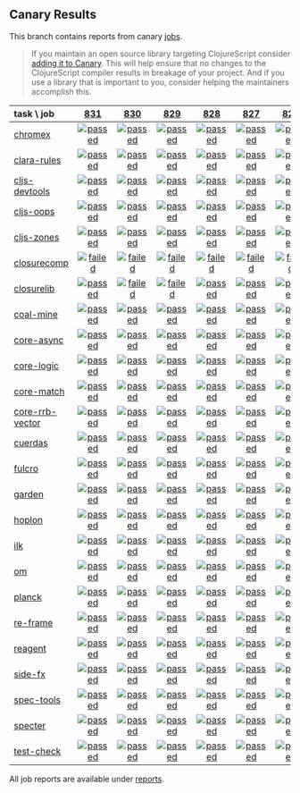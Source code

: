 ## Canary Results

This branch contains reports from canary [jobs](https://github.com/cljs-oss/canary/tree/jobs).

> If you maintain an open source library targeting ClojureScript consider [adding it to Canary](https://github.com/cljs-oss/canary/tree/master#how-to-participate). This will help ensure that no changes to the ClojureScript compiler results in breakage of your project. And if you use a library that is important to you, consider helping the maintainers accomplish this.

[//]: # (begin_overview_table)

| task \ job | <a href="reports/2019/03/03/job-000831-1.10.522-cfbf31e" title="job #831 finished on 2019-03-03">831</a> | <a href="reports/2019/03/03/job-000830-1.10.521-230e46a" title="job #830 finished on 2019-03-03">830</a> | <a href="reports/2019/03/02/job-000829-1.10.521-230e46a" title="job #829 finished on 2019-03-02">829</a> | <a href="reports/2019/03/01/job-000828-1.10.520-0c353f1" title="job #828 finished on 2019-03-01">828</a> | <a href="reports/2019/02/28/job-000827-1.10.520-0c353f1" title="job #827 finished on 2019-02-28">827</a> | <a href="reports/2019/02/27/job-000826-1.10.520-0c353f1" title="job #826 finished on 2019-02-27">826</a> | <a href="reports/2019/02/26/job-000825-1.10.520-0c353f1" title="job #825 finished on 2019-02-26">825</a> | <a href="reports/2019/02/25/job-000824-1.10.520-0c353f1" title="job #824 finished on 2019-02-25">824</a> | <a href="reports/2019/02/24/job-000823-1.10.520-0c353f1" title="job #823 finished on 2019-02-24">823</a> | <a href="reports/2019/02/23/job-000822-1.10.520-0c353f1" title="job #822 finished on 2019-02-23">822</a> |
| :--- | :---: | :---: | :---: | :---: | :---: | :---: | :---: | :---: | :---: | :---: |
| [chromex](https://github.com/binaryage/chromex) | <a href="reports/2019/03/03/job-000831-1.10.522-cfbf31e#-chromex"><img title="passed" src="http://box.binaryage.com/s-passed.svg"><a> | <a href="reports/2019/03/03/job-000830-1.10.521-230e46a#-chromex"><img title="passed" src="http://box.binaryage.com/s-passed.svg"><a> | <a href="reports/2019/03/02/job-000829-1.10.521-230e46a#-chromex"><img title="passed" src="http://box.binaryage.com/s-passed.svg"><a> | <a href="reports/2019/03/01/job-000828-1.10.520-0c353f1#-chromex"><img title="passed" src="http://box.binaryage.com/s-passed.svg"><a> | <a href="reports/2019/02/28/job-000827-1.10.520-0c353f1#-chromex"><img title="passed" src="http://box.binaryage.com/s-passed.svg"><a> | <a href="reports/2019/02/27/job-000826-1.10.520-0c353f1#-chromex"><img title="passed" src="http://box.binaryage.com/s-passed.svg"><a> | <a href="reports/2019/02/26/job-000825-1.10.520-0c353f1#-chromex"><img title="passed" src="http://box.binaryage.com/s-passed.svg"><a> | <a href="reports/2019/02/25/job-000824-1.10.520-0c353f1#-chromex"><img title="passed" src="http://box.binaryage.com/s-passed.svg"><a> | <a href="reports/2019/02/24/job-000823-1.10.520-0c353f1#-chromex"><img title="passed" src="http://box.binaryage.com/s-passed.svg"><a> | <a href="reports/2019/02/23/job-000822-1.10.520-0c353f1#-chromex"><img title="passed" src="http://box.binaryage.com/s-passed.svg"><a> |
| [clara-rules](https://github.com/cerner/clara-rules) | <a href="reports/2019/03/03/job-000831-1.10.522-cfbf31e#-clara-rules"><img title="passed" src="http://box.binaryage.com/s-passed.svg"><a> | <a href="reports/2019/03/03/job-000830-1.10.521-230e46a#-clara-rules"><img title="passed" src="http://box.binaryage.com/s-passed.svg"><a> | <a href="reports/2019/03/02/job-000829-1.10.521-230e46a#-clara-rules"><img title="passed" src="http://box.binaryage.com/s-passed.svg"><a> | <a href="reports/2019/03/01/job-000828-1.10.520-0c353f1#-clara-rules"><img title="passed" src="http://box.binaryage.com/s-passed.svg"><a> | <a href="reports/2019/02/28/job-000827-1.10.520-0c353f1#-clara-rules"><img title="passed" src="http://box.binaryage.com/s-passed.svg"><a> | <a href="reports/2019/02/27/job-000826-1.10.520-0c353f1#-clara-rules"><img title="passed" src="http://box.binaryage.com/s-passed.svg"><a> | <a href="reports/2019/02/26/job-000825-1.10.520-0c353f1#-clara-rules"><img title="passed" src="http://box.binaryage.com/s-passed.svg"><a> | <a href="reports/2019/02/25/job-000824-1.10.520-0c353f1#-clara-rules"><img title="passed" src="http://box.binaryage.com/s-passed.svg"><a> | <a href="reports/2019/02/24/job-000823-1.10.520-0c353f1#-clara-rules"><img title="passed" src="http://box.binaryage.com/s-passed.svg"><a> | <a href="reports/2019/02/23/job-000822-1.10.520-0c353f1#-clara-rules"><img title="passed" src="http://box.binaryage.com/s-passed.svg"><a> |
| [cljs-devtools](https://github.com/binaryage/cljs-devtools) | <a href="reports/2019/03/03/job-000831-1.10.522-cfbf31e#-cljs-devtools"><img title="passed" src="http://box.binaryage.com/s-passed.svg"><a> | <a href="reports/2019/03/03/job-000830-1.10.521-230e46a#-cljs-devtools"><img title="passed" src="http://box.binaryage.com/s-passed.svg"><a> | <a href="reports/2019/03/02/job-000829-1.10.521-230e46a#-cljs-devtools"><img title="passed" src="http://box.binaryage.com/s-passed.svg"><a> | <a href="reports/2019/03/01/job-000828-1.10.520-0c353f1#-cljs-devtools"><img title="passed" src="http://box.binaryage.com/s-passed.svg"><a> | <a href="reports/2019/02/28/job-000827-1.10.520-0c353f1#-cljs-devtools"><img title="passed" src="http://box.binaryage.com/s-passed.svg"><a> | <a href="reports/2019/02/27/job-000826-1.10.520-0c353f1#-cljs-devtools"><img title="passed" src="http://box.binaryage.com/s-passed.svg"><a> | <a href="reports/2019/02/26/job-000825-1.10.520-0c353f1#-cljs-devtools"><img title="passed" src="http://box.binaryage.com/s-passed.svg"><a> | <a href="reports/2019/02/25/job-000824-1.10.520-0c353f1#-cljs-devtools"><img title="passed" src="http://box.binaryage.com/s-passed.svg"><a> | <a href="reports/2019/02/24/job-000823-1.10.520-0c353f1#-cljs-devtools"><img title="passed" src="http://box.binaryage.com/s-passed.svg"><a> | <a href="reports/2019/02/23/job-000822-1.10.520-0c353f1#-cljs-devtools"><img title="passed" src="http://box.binaryage.com/s-passed.svg"><a> |
| [cljs-oops](https://github.com/binaryage/cljs-oops) | <a href="reports/2019/03/03/job-000831-1.10.522-cfbf31e#-cljs-oops"><img title="passed" src="http://box.binaryage.com/s-passed.svg"><a> | <a href="reports/2019/03/03/job-000830-1.10.521-230e46a#-cljs-oops"><img title="passed" src="http://box.binaryage.com/s-passed.svg"><a> | <a href="reports/2019/03/02/job-000829-1.10.521-230e46a#-cljs-oops"><img title="passed" src="http://box.binaryage.com/s-passed.svg"><a> | <a href="reports/2019/03/01/job-000828-1.10.520-0c353f1#-cljs-oops"><img title="passed" src="http://box.binaryage.com/s-passed.svg"><a> | <a href="reports/2019/02/28/job-000827-1.10.520-0c353f1#-cljs-oops"><img title="passed" src="http://box.binaryage.com/s-passed.svg"><a> | <a href="reports/2019/02/27/job-000826-1.10.520-0c353f1#-cljs-oops"><img title="passed" src="http://box.binaryage.com/s-passed.svg"><a> | <a href="reports/2019/02/26/job-000825-1.10.520-0c353f1#-cljs-oops"><img title="passed" src="http://box.binaryage.com/s-passed.svg"><a> | <a href="reports/2019/02/25/job-000824-1.10.520-0c353f1#-cljs-oops"><img title="passed" src="http://box.binaryage.com/s-passed.svg"><a> | <a href="reports/2019/02/24/job-000823-1.10.520-0c353f1#-cljs-oops"><img title="passed" src="http://box.binaryage.com/s-passed.svg"><a> | <a href="reports/2019/02/23/job-000822-1.10.520-0c353f1#-cljs-oops"><img title="passed" src="http://box.binaryage.com/s-passed.svg"><a> |
| [cljs-zones](https://github.com/binaryage/cljs-zones) | <a href="reports/2019/03/03/job-000831-1.10.522-cfbf31e#-cljs-zones"><img title="passed" src="http://box.binaryage.com/s-passed.svg"><a> | <a href="reports/2019/03/03/job-000830-1.10.521-230e46a#-cljs-zones"><img title="passed" src="http://box.binaryage.com/s-passed.svg"><a> | <a href="reports/2019/03/02/job-000829-1.10.521-230e46a#-cljs-zones"><img title="passed" src="http://box.binaryage.com/s-passed.svg"><a> | <a href="reports/2019/03/01/job-000828-1.10.520-0c353f1#-cljs-zones"><img title="passed" src="http://box.binaryage.com/s-passed.svg"><a> | <a href="reports/2019/02/28/job-000827-1.10.520-0c353f1#-cljs-zones"><img title="passed" src="http://box.binaryage.com/s-passed.svg"><a> | <a href="reports/2019/02/27/job-000826-1.10.520-0c353f1#-cljs-zones"><img title="passed" src="http://box.binaryage.com/s-passed.svg"><a> | <a href="reports/2019/02/26/job-000825-1.10.520-0c353f1#-cljs-zones"><img title="passed" src="http://box.binaryage.com/s-passed.svg"><a> | <a href="reports/2019/02/25/job-000824-1.10.520-0c353f1#-cljs-zones"><img title="passed" src="http://box.binaryage.com/s-passed.svg"><a> | <a href="reports/2019/02/24/job-000823-1.10.520-0c353f1#-cljs-zones"><img title="passed" src="http://box.binaryage.com/s-passed.svg"><a> | <a href="reports/2019/02/23/job-000822-1.10.520-0c353f1#-cljs-zones"><img title="passed" src="http://box.binaryage.com/s-passed.svg"><a> |
| [closurecomp](https://github.com/mfikes/closurecomp) | <a href="reports/2019/03/03/job-000831-1.10.522-cfbf31e#-closurecomp"><img title="failed" src="http://box.binaryage.com/s-failed.svg"><a> | <a href="reports/2019/03/03/job-000830-1.10.521-230e46a#-closurecomp"><img title="failed" src="http://box.binaryage.com/s-failed.svg"><a> | <a href="reports/2019/03/02/job-000829-1.10.521-230e46a#-closurecomp"><img title="failed" src="http://box.binaryage.com/s-failed.svg"><a> | <a href="reports/2019/03/01/job-000828-1.10.520-0c353f1#-closurecomp"><img title="failed" src="http://box.binaryage.com/s-failed.svg"><a> | <a href="reports/2019/02/28/job-000827-1.10.520-0c353f1#-closurecomp"><img title="failed" src="http://box.binaryage.com/s-failed.svg"><a> | <a href="reports/2019/02/27/job-000826-1.10.520-0c353f1#-closurecomp"><img title="failed" src="http://box.binaryage.com/s-failed.svg"><a> | <a href="reports/2019/02/26/job-000825-1.10.520-0c353f1#-closurecomp"><img title="failed" src="http://box.binaryage.com/s-failed.svg"><a> | <a href="reports/2019/02/25/job-000824-1.10.520-0c353f1#-closurecomp"><img title="failed" src="http://box.binaryage.com/s-failed.svg"><a> | <a href="reports/2019/02/24/job-000823-1.10.520-0c353f1#-closurecomp"><img title="failed" src="http://box.binaryage.com/s-failed.svg"><a> | <a href="reports/2019/02/23/job-000822-1.10.520-0c353f1#-closurecomp"><img title="failed" src="http://box.binaryage.com/s-failed.svg"><a> |
| [closurelib](https://github.com/mfikes/closurelib) | <a href="reports/2019/03/03/job-000831-1.10.522-cfbf31e#-closurelib"><img title="passed" src="http://box.binaryage.com/s-passed.svg"><a> | <a href="reports/2019/03/03/job-000830-1.10.521-230e46a#-closurelib"><img title="failed" src="http://box.binaryage.com/s-failed.svg"><a> | <a href="reports/2019/03/02/job-000829-1.10.521-230e46a#-closurelib"><img title="failed" src="http://box.binaryage.com/s-failed.svg"><a> | <a href="reports/2019/03/01/job-000828-1.10.520-0c353f1#-closurelib"><img title="passed" src="http://box.binaryage.com/s-passed.svg"><a> | <a href="reports/2019/02/28/job-000827-1.10.520-0c353f1#-closurelib"><img title="passed" src="http://box.binaryage.com/s-passed.svg"><a> | <a href="reports/2019/02/27/job-000826-1.10.520-0c353f1#-closurelib"><img title="passed" src="http://box.binaryage.com/s-passed.svg"><a> | <a href="reports/2019/02/26/job-000825-1.10.520-0c353f1#-closurelib"><img title="passed" src="http://box.binaryage.com/s-passed.svg"><a> | <a href="reports/2019/02/25/job-000824-1.10.520-0c353f1#-closurelib"><img title="passed" src="http://box.binaryage.com/s-passed.svg"><a> | <a href="reports/2019/02/24/job-000823-1.10.520-0c353f1#-closurelib"><img title="passed" src="http://box.binaryage.com/s-passed.svg"><a> | <a href="reports/2019/02/23/job-000822-1.10.520-0c353f1#-closurelib"><img title="passed" src="http://box.binaryage.com/s-passed.svg"><a> |
| [coal-mine](https://github.com/mfikes/coal-mine) | <a href="reports/2019/03/03/job-000831-1.10.522-cfbf31e#-coal-mine"><img title="passed" src="http://box.binaryage.com/s-passed.svg"><a> | <a href="reports/2019/03/03/job-000830-1.10.521-230e46a#-coal-mine"><img title="passed" src="http://box.binaryage.com/s-passed.svg"><a> | <a href="reports/2019/03/02/job-000829-1.10.521-230e46a#-coal-mine"><img title="passed" src="http://box.binaryage.com/s-passed.svg"><a> | <a href="reports/2019/03/01/job-000828-1.10.520-0c353f1#-coal-mine"><img title="passed" src="http://box.binaryage.com/s-passed.svg"><a> | <a href="reports/2019/02/28/job-000827-1.10.520-0c353f1#-coal-mine"><img title="passed" src="http://box.binaryage.com/s-passed.svg"><a> | <a href="reports/2019/02/27/job-000826-1.10.520-0c353f1#-coal-mine"><img title="passed" src="http://box.binaryage.com/s-passed.svg"><a> | <a href="reports/2019/02/26/job-000825-1.10.520-0c353f1#-coal-mine"><img title="passed" src="http://box.binaryage.com/s-passed.svg"><a> | <a href="reports/2019/02/25/job-000824-1.10.520-0c353f1#-coal-mine"><img title="passed" src="http://box.binaryage.com/s-passed.svg"><a> | <a href="reports/2019/02/24/job-000823-1.10.520-0c353f1#-coal-mine"><img title="passed" src="http://box.binaryage.com/s-passed.svg"><a> | <a href="reports/2019/02/23/job-000822-1.10.520-0c353f1#-coal-mine"><img title="passed" src="http://box.binaryage.com/s-passed.svg"><a> |
| [core-async](https://github.com/clojure/core.async) | <a href="reports/2019/03/03/job-000831-1.10.522-cfbf31e#-core-async"><img title="passed" src="http://box.binaryage.com/s-passed.svg"><a> | <a href="reports/2019/03/03/job-000830-1.10.521-230e46a#-core-async"><img title="passed" src="http://box.binaryage.com/s-passed.svg"><a> | <a href="reports/2019/03/02/job-000829-1.10.521-230e46a#-core-async"><img title="passed" src="http://box.binaryage.com/s-passed.svg"><a> | <a href="reports/2019/03/01/job-000828-1.10.520-0c353f1#-core-async"><img title="passed" src="http://box.binaryage.com/s-passed.svg"><a> | <a href="reports/2019/02/28/job-000827-1.10.520-0c353f1#-core-async"><img title="passed" src="http://box.binaryage.com/s-passed.svg"><a> | <a href="reports/2019/02/27/job-000826-1.10.520-0c353f1#-core-async"><img title="passed" src="http://box.binaryage.com/s-passed.svg"><a> | <a href="reports/2019/02/26/job-000825-1.10.520-0c353f1#-core-async"><img title="passed" src="http://box.binaryage.com/s-passed.svg"><a> | <a href="reports/2019/02/25/job-000824-1.10.520-0c353f1#-core-async"><img title="passed" src="http://box.binaryage.com/s-passed.svg"><a> | <a href="reports/2019/02/24/job-000823-1.10.520-0c353f1#-core-async"><img title="passed" src="http://box.binaryage.com/s-passed.svg"><a> | <a href="reports/2019/02/23/job-000822-1.10.520-0c353f1#-core-async"><img title="passed" src="http://box.binaryage.com/s-passed.svg"><a> |
| [core-logic](https://github.com/clojure/core.logic) | <a href="reports/2019/03/03/job-000831-1.10.522-cfbf31e#-core-logic"><img title="passed" src="http://box.binaryage.com/s-passed.svg"><a> | <a href="reports/2019/03/03/job-000830-1.10.521-230e46a#-core-logic"><img title="passed" src="http://box.binaryage.com/s-passed.svg"><a> | <a href="reports/2019/03/02/job-000829-1.10.521-230e46a#-core-logic"><img title="passed" src="http://box.binaryage.com/s-passed.svg"><a> | <a href="reports/2019/03/01/job-000828-1.10.520-0c353f1#-core-logic"><img title="passed" src="http://box.binaryage.com/s-passed.svg"><a> | <a href="reports/2019/02/28/job-000827-1.10.520-0c353f1#-core-logic"><img title="passed" src="http://box.binaryage.com/s-passed.svg"><a> | <a href="reports/2019/02/27/job-000826-1.10.520-0c353f1#-core-logic"><img title="passed" src="http://box.binaryage.com/s-passed.svg"><a> | <a href="reports/2019/02/26/job-000825-1.10.520-0c353f1#-core-logic"><img title="passed" src="http://box.binaryage.com/s-passed.svg"><a> | <a href="reports/2019/02/25/job-000824-1.10.520-0c353f1#-core-logic"><img title="passed" src="http://box.binaryage.com/s-passed.svg"><a> | <a href="reports/2019/02/24/job-000823-1.10.520-0c353f1#-core-logic"><img title="passed" src="http://box.binaryage.com/s-passed.svg"><a> | <a href="reports/2019/02/23/job-000822-1.10.520-0c353f1#-core-logic"><img title="passed" src="http://box.binaryage.com/s-passed.svg"><a> |
| [core-match](https://github.com/clojure/core.match) | <a href="reports/2019/03/03/job-000831-1.10.522-cfbf31e#-core-match"><img title="passed" src="http://box.binaryage.com/s-passed.svg"><a> | <a href="reports/2019/03/03/job-000830-1.10.521-230e46a#-core-match"><img title="passed" src="http://box.binaryage.com/s-passed.svg"><a> | <a href="reports/2019/03/02/job-000829-1.10.521-230e46a#-core-match"><img title="passed" src="http://box.binaryage.com/s-passed.svg"><a> | <a href="reports/2019/03/01/job-000828-1.10.520-0c353f1#-core-match"><img title="passed" src="http://box.binaryage.com/s-passed.svg"><a> | <a href="reports/2019/02/28/job-000827-1.10.520-0c353f1#-core-match"><img title="passed" src="http://box.binaryage.com/s-passed.svg"><a> | <a href="reports/2019/02/27/job-000826-1.10.520-0c353f1#-core-match"><img title="passed" src="http://box.binaryage.com/s-passed.svg"><a> | <a href="reports/2019/02/26/job-000825-1.10.520-0c353f1#-core-match"><img title="passed" src="http://box.binaryage.com/s-passed.svg"><a> | <a href="reports/2019/02/25/job-000824-1.10.520-0c353f1#-core-match"><img title="passed" src="http://box.binaryage.com/s-passed.svg"><a> | <a href="reports/2019/02/24/job-000823-1.10.520-0c353f1#-core-match"><img title="passed" src="http://box.binaryage.com/s-passed.svg"><a> | <a href="reports/2019/02/23/job-000822-1.10.520-0c353f1#-core-match"><img title="passed" src="http://box.binaryage.com/s-passed.svg"><a> |
| [core-rrb-vector](https://github.com/clojure/core.rrb-vector) | <a href="reports/2019/03/03/job-000831-1.10.522-cfbf31e#-core-rrb-vector"><img title="passed" src="http://box.binaryage.com/s-passed.svg"><a> | <a href="reports/2019/03/03/job-000830-1.10.521-230e46a#-core-rrb-vector"><img title="passed" src="http://box.binaryage.com/s-passed.svg"><a> | <a href="reports/2019/03/02/job-000829-1.10.521-230e46a#-core-rrb-vector"><img title="passed" src="http://box.binaryage.com/s-passed.svg"><a> | <a href="reports/2019/03/01/job-000828-1.10.520-0c353f1#-core-rrb-vector"><img title="passed" src="http://box.binaryage.com/s-passed.svg"><a> | <a href="reports/2019/02/28/job-000827-1.10.520-0c353f1#-core-rrb-vector"><img title="passed" src="http://box.binaryage.com/s-passed.svg"><a> | <a href="reports/2019/02/27/job-000826-1.10.520-0c353f1#-core-rrb-vector"><img title="passed" src="http://box.binaryage.com/s-passed.svg"><a> | <a href="reports/2019/02/26/job-000825-1.10.520-0c353f1#-core-rrb-vector"><img title="passed" src="http://box.binaryage.com/s-passed.svg"><a> | <a href="reports/2019/02/25/job-000824-1.10.520-0c353f1#-core-rrb-vector"><img title="passed" src="http://box.binaryage.com/s-passed.svg"><a> | <a href="reports/2019/02/24/job-000823-1.10.520-0c353f1#-core-rrb-vector"><img title="passed" src="http://box.binaryage.com/s-passed.svg"><a> | <a href="reports/2019/02/23/job-000822-1.10.520-0c353f1#-core-rrb-vector"><img title="passed" src="http://box.binaryage.com/s-passed.svg"><a> |
| [cuerdas](https://github.com/funcool/cuerdas) | <a href="reports/2019/03/03/job-000831-1.10.522-cfbf31e#-cuerdas"><img title="passed" src="http://box.binaryage.com/s-passed.svg"><a> | <a href="reports/2019/03/03/job-000830-1.10.521-230e46a#-cuerdas"><img title="passed" src="http://box.binaryage.com/s-passed.svg"><a> | <a href="reports/2019/03/02/job-000829-1.10.521-230e46a#-cuerdas"><img title="passed" src="http://box.binaryage.com/s-passed.svg"><a> | <a href="reports/2019/03/01/job-000828-1.10.520-0c353f1#-cuerdas"><img title="passed" src="http://box.binaryage.com/s-passed.svg"><a> | <a href="reports/2019/02/28/job-000827-1.10.520-0c353f1#-cuerdas"><img title="passed" src="http://box.binaryage.com/s-passed.svg"><a> | <a href="reports/2019/02/27/job-000826-1.10.520-0c353f1#-cuerdas"><img title="passed" src="http://box.binaryage.com/s-passed.svg"><a> | <a href="reports/2019/02/26/job-000825-1.10.520-0c353f1#-cuerdas"><img title="passed" src="http://box.binaryage.com/s-passed.svg"><a> | <a href="reports/2019/02/25/job-000824-1.10.520-0c353f1#-cuerdas"><img title="passed" src="http://box.binaryage.com/s-passed.svg"><a> | <a href="reports/2019/02/24/job-000823-1.10.520-0c353f1#-cuerdas"><img title="passed" src="http://box.binaryage.com/s-passed.svg"><a> | <a href="reports/2019/02/23/job-000822-1.10.520-0c353f1#-cuerdas"><img title="passed" src="http://box.binaryage.com/s-passed.svg"><a> |
| [fulcro](https://github.com/fulcrologic/fulcro) | <a href="reports/2019/03/03/job-000831-1.10.522-cfbf31e#-fulcro"><img title="passed" src="http://box.binaryage.com/s-passed.svg"><a> | <a href="reports/2019/03/03/job-000830-1.10.521-230e46a#-fulcro"><img title="passed" src="http://box.binaryage.com/s-passed.svg"><a> | <a href="reports/2019/03/02/job-000829-1.10.521-230e46a#-fulcro"><img title="passed" src="http://box.binaryage.com/s-passed.svg"><a> | <a href="reports/2019/03/01/job-000828-1.10.520-0c353f1#-fulcro"><img title="passed" src="http://box.binaryage.com/s-passed.svg"><a> | <a href="reports/2019/02/28/job-000827-1.10.520-0c353f1#-fulcro"><img title="passed" src="http://box.binaryage.com/s-passed.svg"><a> | <a href="reports/2019/02/27/job-000826-1.10.520-0c353f1#-fulcro"><img title="passed" src="http://box.binaryage.com/s-passed.svg"><a> | <a href="reports/2019/02/26/job-000825-1.10.520-0c353f1#-fulcro"><img title="passed" src="http://box.binaryage.com/s-passed.svg"><a> | <a href="reports/2019/02/25/job-000824-1.10.520-0c353f1#-fulcro"><img title="passed" src="http://box.binaryage.com/s-passed.svg"><a> | <a href="reports/2019/02/24/job-000823-1.10.520-0c353f1#-fulcro"><img title="passed" src="http://box.binaryage.com/s-passed.svg"><a> | <a href="reports/2019/02/23/job-000822-1.10.520-0c353f1#-fulcro"><img title="passed" src="http://box.binaryage.com/s-passed.svg"><a> |
| [garden](https://github.com/noprompt/garden) | <a href="reports/2019/03/03/job-000831-1.10.522-cfbf31e#-garden"><img title="passed" src="http://box.binaryage.com/s-passed.svg"><a> | <a href="reports/2019/03/03/job-000830-1.10.521-230e46a#-garden"><img title="passed" src="http://box.binaryage.com/s-passed.svg"><a> | <a href="reports/2019/03/02/job-000829-1.10.521-230e46a#-garden"><img title="passed" src="http://box.binaryage.com/s-passed.svg"><a> | <a href="reports/2019/03/01/job-000828-1.10.520-0c353f1#-garden"><img title="passed" src="http://box.binaryage.com/s-passed.svg"><a> | <a href="reports/2019/02/28/job-000827-1.10.520-0c353f1#-garden"><img title="passed" src="http://box.binaryage.com/s-passed.svg"><a> | <a href="reports/2019/02/27/job-000826-1.10.520-0c353f1#-garden"><img title="passed" src="http://box.binaryage.com/s-passed.svg"><a> | <a href="reports/2019/02/26/job-000825-1.10.520-0c353f1#-garden"><img title="passed" src="http://box.binaryage.com/s-passed.svg"><a> | <a href="reports/2019/02/25/job-000824-1.10.520-0c353f1#-garden"><img title="passed" src="http://box.binaryage.com/s-passed.svg"><a> | <a href="reports/2019/02/24/job-000823-1.10.520-0c353f1#-garden"><img title="passed" src="http://box.binaryage.com/s-passed.svg"><a> | <a href="reports/2019/02/23/job-000822-1.10.520-0c353f1#-garden"><img title="passed" src="http://box.binaryage.com/s-passed.svg"><a> |
| [hoplon](https://github.com/hoplon/hoplon) | <a href="reports/2019/03/03/job-000831-1.10.522-cfbf31e#-hoplon"><img title="passed" src="http://box.binaryage.com/s-passed.svg"><a> | <a href="reports/2019/03/03/job-000830-1.10.521-230e46a#-hoplon"><img title="passed" src="http://box.binaryage.com/s-passed.svg"><a> | <a href="reports/2019/03/02/job-000829-1.10.521-230e46a#-hoplon"><img title="passed" src="http://box.binaryage.com/s-passed.svg"><a> | <a href="reports/2019/03/01/job-000828-1.10.520-0c353f1#-hoplon"><img title="passed" src="http://box.binaryage.com/s-passed.svg"><a> | <a href="reports/2019/02/28/job-000827-1.10.520-0c353f1#-hoplon"><img title="passed" src="http://box.binaryage.com/s-passed.svg"><a> | <a href="reports/2019/02/27/job-000826-1.10.520-0c353f1#-hoplon"><img title="passed" src="http://box.binaryage.com/s-passed.svg"><a> | <a href="reports/2019/02/26/job-000825-1.10.520-0c353f1#-hoplon"><img title="passed" src="http://box.binaryage.com/s-passed.svg"><a> | <a href="reports/2019/02/25/job-000824-1.10.520-0c353f1#-hoplon"><img title="passed" src="http://box.binaryage.com/s-passed.svg"><a> | <a href="reports/2019/02/24/job-000823-1.10.520-0c353f1#-hoplon"><img title="passed" src="http://box.binaryage.com/s-passed.svg"><a> | <a href="reports/2019/02/23/job-000822-1.10.520-0c353f1#-hoplon"><img title="passed" src="http://box.binaryage.com/s-passed.svg"><a> |
| [ilk](https://github.com/mfikes/ilk) | <a href="reports/2019/03/03/job-000831-1.10.522-cfbf31e#-ilk"><img title="passed" src="http://box.binaryage.com/s-passed.svg"><a> | <a href="reports/2019/03/03/job-000830-1.10.521-230e46a#-ilk"><img title="passed" src="http://box.binaryage.com/s-passed.svg"><a> | <a href="reports/2019/03/02/job-000829-1.10.521-230e46a#-ilk"><img title="passed" src="http://box.binaryage.com/s-passed.svg"><a> | <a href="reports/2019/03/01/job-000828-1.10.520-0c353f1#-ilk"><img title="passed" src="http://box.binaryage.com/s-passed.svg"><a> | <a href="reports/2019/02/28/job-000827-1.10.520-0c353f1#-ilk"><img title="passed" src="http://box.binaryage.com/s-passed.svg"><a> | <a href="reports/2019/02/27/job-000826-1.10.520-0c353f1#-ilk"><img title="passed" src="http://box.binaryage.com/s-passed.svg"><a> | <a href="reports/2019/02/26/job-000825-1.10.520-0c353f1#-ilk"><img title="passed" src="http://box.binaryage.com/s-passed.svg"><a> | <a href="reports/2019/02/25/job-000824-1.10.520-0c353f1#-ilk"><img title="passed" src="http://box.binaryage.com/s-passed.svg"><a> | <a href="reports/2019/02/24/job-000823-1.10.520-0c353f1#-ilk"><img title="passed" src="http://box.binaryage.com/s-passed.svg"><a> | <a href="reports/2019/02/23/job-000822-1.10.520-0c353f1#-ilk"><img title="passed" src="http://box.binaryage.com/s-passed.svg"><a> |
| [om](https://github.com/omcljs/om) | <a href="reports/2019/03/03/job-000831-1.10.522-cfbf31e#-om"><img title="passed" src="http://box.binaryage.com/s-passed.svg"><a> | <a href="reports/2019/03/03/job-000830-1.10.521-230e46a#-om"><img title="passed" src="http://box.binaryage.com/s-passed.svg"><a> | <a href="reports/2019/03/02/job-000829-1.10.521-230e46a#-om"><img title="passed" src="http://box.binaryage.com/s-passed.svg"><a> | <a href="reports/2019/03/01/job-000828-1.10.520-0c353f1#-om"><img title="passed" src="http://box.binaryage.com/s-passed.svg"><a> | <a href="reports/2019/02/28/job-000827-1.10.520-0c353f1#-om"><img title="passed" src="http://box.binaryage.com/s-passed.svg"><a> | <a href="reports/2019/02/27/job-000826-1.10.520-0c353f1#-om"><img title="passed" src="http://box.binaryage.com/s-passed.svg"><a> | <a href="reports/2019/02/26/job-000825-1.10.520-0c353f1#-om"><img title="passed" src="http://box.binaryage.com/s-passed.svg"><a> | <a href="reports/2019/02/25/job-000824-1.10.520-0c353f1#-om"><img title="passed" src="http://box.binaryage.com/s-passed.svg"><a> | <a href="reports/2019/02/24/job-000823-1.10.520-0c353f1#-om"><img title="passed" src="http://box.binaryage.com/s-passed.svg"><a> | <a href="reports/2019/02/23/job-000822-1.10.520-0c353f1#-om"><img title="passed" src="http://box.binaryage.com/s-passed.svg"><a> |
| [planck](https://github.com/planck-repl/planck) | <a href="reports/2019/03/03/job-000831-1.10.522-cfbf31e#-planck"><img title="passed" src="http://box.binaryage.com/s-passed.svg"><a> | <a href="reports/2019/03/03/job-000830-1.10.521-230e46a#-planck"><img title="passed" src="http://box.binaryage.com/s-passed.svg"><a> | <a href="reports/2019/03/02/job-000829-1.10.521-230e46a#-planck"><img title="passed" src="http://box.binaryage.com/s-passed.svg"><a> | <a href="reports/2019/03/01/job-000828-1.10.520-0c353f1#-planck"><img title="passed" src="http://box.binaryage.com/s-passed.svg"><a> | <a href="reports/2019/02/28/job-000827-1.10.520-0c353f1#-planck"><img title="passed" src="http://box.binaryage.com/s-passed.svg"><a> | <a href="reports/2019/02/27/job-000826-1.10.520-0c353f1#-planck"><img title="passed" src="http://box.binaryage.com/s-passed.svg"><a> | <a href="reports/2019/02/26/job-000825-1.10.520-0c353f1#-planck"><img title="passed" src="http://box.binaryage.com/s-passed.svg"><a> | <a href="reports/2019/02/25/job-000824-1.10.520-0c353f1#-planck"><img title="passed" src="http://box.binaryage.com/s-passed.svg"><a> | <a href="reports/2019/02/24/job-000823-1.10.520-0c353f1#-planck"><img title="passed" src="http://box.binaryage.com/s-passed.svg"><a> | <a href="reports/2019/02/23/job-000822-1.10.520-0c353f1#-planck"><img title="passed" src="http://box.binaryage.com/s-passed.svg"><a> |
| [re-frame](https://github.com/Day8/re-frame) | <a href="reports/2019/03/03/job-000831-1.10.522-cfbf31e#-re-frame"><img title="passed" src="http://box.binaryage.com/s-passed.svg"><a> | <a href="reports/2019/03/03/job-000830-1.10.521-230e46a#-re-frame"><img title="passed" src="http://box.binaryage.com/s-passed.svg"><a> | <a href="reports/2019/03/02/job-000829-1.10.521-230e46a#-re-frame"><img title="passed" src="http://box.binaryage.com/s-passed.svg"><a> | <a href="reports/2019/03/01/job-000828-1.10.520-0c353f1#-re-frame"><img title="passed" src="http://box.binaryage.com/s-passed.svg"><a> | <a href="reports/2019/02/28/job-000827-1.10.520-0c353f1#-re-frame"><img title="passed" src="http://box.binaryage.com/s-passed.svg"><a> | <a href="reports/2019/02/27/job-000826-1.10.520-0c353f1#-re-frame"><img title="passed" src="http://box.binaryage.com/s-passed.svg"><a> | <a href="reports/2019/02/26/job-000825-1.10.520-0c353f1#-re-frame"><img title="passed" src="http://box.binaryage.com/s-passed.svg"><a> | <a href="reports/2019/02/25/job-000824-1.10.520-0c353f1#-re-frame"><img title="passed" src="http://box.binaryage.com/s-passed.svg"><a> | <a href="reports/2019/02/24/job-000823-1.10.520-0c353f1#-re-frame"><img title="passed" src="http://box.binaryage.com/s-passed.svg"><a> | <a href="reports/2019/02/23/job-000822-1.10.520-0c353f1#-re-frame"><img title="passed" src="http://box.binaryage.com/s-passed.svg"><a> |
| [reagent](https://github.com/reagent-project/reagent) | <a href="reports/2019/03/03/job-000831-1.10.522-cfbf31e#-reagent"><img title="passed" src="http://box.binaryage.com/s-passed.svg"><a> | <a href="reports/2019/03/03/job-000830-1.10.521-230e46a#-reagent"><img title="passed" src="http://box.binaryage.com/s-passed.svg"><a> | <a href="reports/2019/03/02/job-000829-1.10.521-230e46a#-reagent"><img title="passed" src="http://box.binaryage.com/s-passed.svg"><a> | <a href="reports/2019/03/01/job-000828-1.10.520-0c353f1#-reagent"><img title="passed" src="http://box.binaryage.com/s-passed.svg"><a> | <a href="reports/2019/02/28/job-000827-1.10.520-0c353f1#-reagent"><img title="passed" src="http://box.binaryage.com/s-passed.svg"><a> | <a href="reports/2019/02/27/job-000826-1.10.520-0c353f1#-reagent"><img title="passed" src="http://box.binaryage.com/s-passed.svg"><a> | <a href="reports/2019/02/26/job-000825-1.10.520-0c353f1#-reagent"><img title="passed" src="http://box.binaryage.com/s-passed.svg"><a> | <a href="reports/2019/02/25/job-000824-1.10.520-0c353f1#-reagent"><img title="passed" src="http://box.binaryage.com/s-passed.svg"><a> | <a href="reports/2019/02/24/job-000823-1.10.520-0c353f1#-reagent"><img title="passed" src="http://box.binaryage.com/s-passed.svg"><a> | <a href="reports/2019/02/23/job-000822-1.10.520-0c353f1#-reagent"><img title="passed" src="http://box.binaryage.com/s-passed.svg"><a> |
| [side-fx](https://github.com/cljsrn/side-fx) | <a href="reports/2019/03/03/job-000831-1.10.522-cfbf31e#-side-fx"><img title="passed" src="http://box.binaryage.com/s-passed.svg"><a> | <a href="reports/2019/03/03/job-000830-1.10.521-230e46a#-side-fx"><img title="passed" src="http://box.binaryage.com/s-passed.svg"><a> | <a href="reports/2019/03/02/job-000829-1.10.521-230e46a#-side-fx"><img title="passed" src="http://box.binaryage.com/s-passed.svg"><a> | <a href="reports/2019/03/01/job-000828-1.10.520-0c353f1#-side-fx"><img title="passed" src="http://box.binaryage.com/s-passed.svg"><a> | <a href="reports/2019/02/28/job-000827-1.10.520-0c353f1#-side-fx"><img title="passed" src="http://box.binaryage.com/s-passed.svg"><a> | <a href="reports/2019/02/27/job-000826-1.10.520-0c353f1#-side-fx"><img title="passed" src="http://box.binaryage.com/s-passed.svg"><a> | <a href="reports/2019/02/26/job-000825-1.10.520-0c353f1#-side-fx"><img title="passed" src="http://box.binaryage.com/s-passed.svg"><a> | <a href="reports/2019/02/25/job-000824-1.10.520-0c353f1#-side-fx"><img title="passed" src="http://box.binaryage.com/s-passed.svg"><a> | <a href="reports/2019/02/24/job-000823-1.10.520-0c353f1#-side-fx"><img title="passed" src="http://box.binaryage.com/s-passed.svg"><a> | <a href="reports/2019/02/23/job-000822-1.10.520-0c353f1#-side-fx"><img title="passed" src="http://box.binaryage.com/s-passed.svg"><a> |
| [spec-tools](https://github.com/metosin/spec-tools) | <a href="reports/2019/03/03/job-000831-1.10.522-cfbf31e#-spec-tools"><img title="passed" src="http://box.binaryage.com/s-passed.svg"><a> | <a href="reports/2019/03/03/job-000830-1.10.521-230e46a#-spec-tools"><img title="passed" src="http://box.binaryage.com/s-passed.svg"><a> | <a href="reports/2019/03/02/job-000829-1.10.521-230e46a#-spec-tools"><img title="passed" src="http://box.binaryage.com/s-passed.svg"><a> | <a href="reports/2019/03/01/job-000828-1.10.520-0c353f1#-spec-tools"><img title="passed" src="http://box.binaryage.com/s-passed.svg"><a> | <a href="reports/2019/02/28/job-000827-1.10.520-0c353f1#-spec-tools"><img title="passed" src="http://box.binaryage.com/s-passed.svg"><a> | <a href="reports/2019/02/27/job-000826-1.10.520-0c353f1#-spec-tools"><img title="passed" src="http://box.binaryage.com/s-passed.svg"><a> | <a href="reports/2019/02/26/job-000825-1.10.520-0c353f1#-spec-tools"><img title="passed" src="http://box.binaryage.com/s-passed.svg"><a> | <a href="reports/2019/02/25/job-000824-1.10.520-0c353f1#-spec-tools"><img title="passed" src="http://box.binaryage.com/s-passed.svg"><a> | <a href="reports/2019/02/24/job-000823-1.10.520-0c353f1#-spec-tools"><img title="passed" src="http://box.binaryage.com/s-passed.svg"><a> | <a href="reports/2019/02/23/job-000822-1.10.520-0c353f1#-spec-tools"><img title="passed" src="http://box.binaryage.com/s-passed.svg"><a> |
| [specter](https://github.com/nathanmarz/specter) | <a href="reports/2019/03/03/job-000831-1.10.522-cfbf31e#-specter"><img title="passed" src="http://box.binaryage.com/s-passed.svg"><a> | <a href="reports/2019/03/03/job-000830-1.10.521-230e46a#-specter"><img title="passed" src="http://box.binaryage.com/s-passed.svg"><a> | <a href="reports/2019/03/02/job-000829-1.10.521-230e46a#-specter"><img title="passed" src="http://box.binaryage.com/s-passed.svg"><a> | <a href="reports/2019/03/01/job-000828-1.10.520-0c353f1#-specter"><img title="passed" src="http://box.binaryage.com/s-passed.svg"><a> | <a href="reports/2019/02/28/job-000827-1.10.520-0c353f1#-specter"><img title="passed" src="http://box.binaryage.com/s-passed.svg"><a> | <a href="reports/2019/02/27/job-000826-1.10.520-0c353f1#-specter"><img title="passed" src="http://box.binaryage.com/s-passed.svg"><a> | <a href="reports/2019/02/26/job-000825-1.10.520-0c353f1#-specter"><img title="passed" src="http://box.binaryage.com/s-passed.svg"><a> | <a href="reports/2019/02/25/job-000824-1.10.520-0c353f1#-specter"><img title="passed" src="http://box.binaryage.com/s-passed.svg"><a> | <a href="reports/2019/02/24/job-000823-1.10.520-0c353f1#-specter"><img title="passed" src="http://box.binaryage.com/s-passed.svg"><a> | <a href="reports/2019/02/23/job-000822-1.10.520-0c353f1#-specter"><img title="passed" src="http://box.binaryage.com/s-passed.svg"><a> |
| [test-check](https://github.com/clojure/test.check) | <a href="reports/2019/03/03/job-000831-1.10.522-cfbf31e#-test-check"><img title="passed" src="http://box.binaryage.com/s-passed.svg"><a> | <a href="reports/2019/03/03/job-000830-1.10.521-230e46a#-test-check"><img title="passed" src="http://box.binaryage.com/s-passed.svg"><a> | <a href="reports/2019/03/02/job-000829-1.10.521-230e46a#-test-check"><img title="passed" src="http://box.binaryage.com/s-passed.svg"><a> | <a href="reports/2019/03/01/job-000828-1.10.520-0c353f1#-test-check"><img title="passed" src="http://box.binaryage.com/s-passed.svg"><a> | <a href="reports/2019/02/28/job-000827-1.10.520-0c353f1#-test-check"><img title="passed" src="http://box.binaryage.com/s-passed.svg"><a> | <a href="reports/2019/02/27/job-000826-1.10.520-0c353f1#-test-check"><img title="passed" src="http://box.binaryage.com/s-passed.svg"><a> | <a href="reports/2019/02/26/job-000825-1.10.520-0c353f1#-test-check"><img title="passed" src="http://box.binaryage.com/s-passed.svg"><a> | <a href="reports/2019/02/25/job-000824-1.10.520-0c353f1#-test-check"><img title="passed" src="http://box.binaryage.com/s-passed.svg"><a> | <a href="reports/2019/02/24/job-000823-1.10.520-0c353f1#-test-check"><img title="passed" src="http://box.binaryage.com/s-passed.svg"><a> | <a href="reports/2019/02/23/job-000822-1.10.520-0c353f1#-test-check"><img title="passed" src="http://box.binaryage.com/s-passed.svg"><a> |

[//]: # (end_overview_table)

All job reports are available under [reports](reports).
